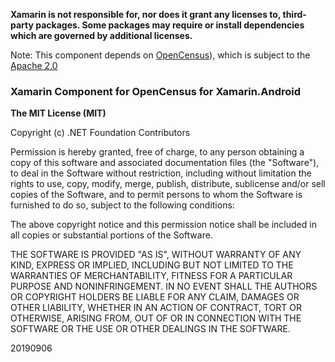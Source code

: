 **Xamarin is not responsible for, nor does it grant any licenses to, third-party packages. 
Some packages may require or install dependencies which are governed by additional 
licenses.**

Note: This component depends on [OpenCensus](https://github.com/census-instrumentation)), 
which is subject to the [Apache 2.0](https://github.com/census-instrumentation/opencensus-java/blob/master/LICENSE)

### Xamarin Component for OpenCensus for Xamarin.Android

**The MIT License (MIT)**

Copyright (c) .NET Foundation Contributors

Permission is hereby granted, free of charge, to any person obtaining a copy of this software 
and associated documentation files (the "Software"), to deal in the Software without restriction, 
including without limitation the rights to use, copy, modify, merge, publish, distribute, sublicense and/or sell copies of the Software, and to permit persons to whom the Software is furnished to do so,
 subject to the following conditions:

The above copyright notice and this permission notice shall be included in all copies or substantial 
portions of the Software.

THE SOFTWARE IS PROVIDED "AS IS", WITHOUT WARRANTY OF ANY KIND, EXPRESS OR IMPLIED, INCLUDING BUT 
NOT LIMITED TO THE WARRANTIES OF MERCHANTABILITY, FITNESS FOR A PARTICULAR PURPOSE AND 
NONINFRINGEMENT. IN NO EVENT SHALL THE AUTHORS OR COPYRIGHT HOLDERS BE LIABLE FOR ANY CLAIM, DAMAGES 
OR OTHER LIABILITY, WHETHER IN AN ACTION OF CONTRACT, TORT OR OTHERWISE, ARISING FROM, OUT OF OR IN 
CONNECTION WITH THE SOFTWARE OR THE USE OR OTHER DEALINGS IN THE SOFTWARE.

20190906

